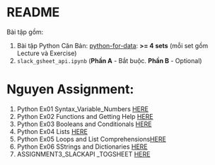 # README
Bài tập gồm:
1. Bài tập Python Căn Bản: [python-for-data](../python-for-data/): **>= 4 sets** (mỗi set gồm Lecture và Exercise)
2. `slack_gsheet_api.ipynb` (**Phần A** - Bắt buộc. **Phần B** - Optional)

# Nguyen Assignment:

1. Python Ex01 Syntax_Variable_Numbers [HERE](https://github.com/ngttnguyen/atom-assignments/blob/main/assignment_3/NguyenThaoNguyen_Assigment3_Ex01_Syntax_Variable_Numbers.ipynb)
2. Python Ex02 Functions and Getting Help [HERE](https://github.com/ngttnguyen/atom-assignments/blob/main/assignment_3/NguyenThaoNguyen_Assigment3_Ex02%20-%20Functions%20and%20Getting%20Help.ipynb)
3. Python Ex03 Booleans and Conditionals [HERE](https://github.com/ngttnguyen/atom-assignments/blob/main/assignment_3/NguyenThaoNguyen_Assignment3_Ex03%20-%20Booleans%20and%20Conditionals.ipynb)
4. Python Ex04 Lists [HERE](https://github.com/ngttnguyen/atom-assignments/blob/main/assignment_3/NguyenThaoNguyen_Assignment3_Exercises%2004%20-%20Lists.ipynb)
5. Python Ex05 Loops and List Comprehensions[HERE](https://github.com/ngttnguyen/atom-assignments/blob/main/assignment_3/NguyenThaoNguyen_Assigment3_Exercises%2005%20-%20Loops%20and%20List%20Comprehensions.ipynb)
6. Python Ex06 SStrings and Dictionaries [HERE](https://github.com/ngttnguyen/atom-assignments/blob/main/assignment_3/NguyenThaoNguyen_Assignment3_Exercises%2006%20-%20Strings%20and%20Dictionaries.ipynb)
7. ASSIGNMENT3_SLACKAPI _TOGSHEET [HERE](https://github.com/ngttnguyen/atom-assignments/blob/main/assignment_3/NguyenThaoNguyen_ASSIGNMENT3_SLACKAPI%20_TOGSHEET.ipynb)
